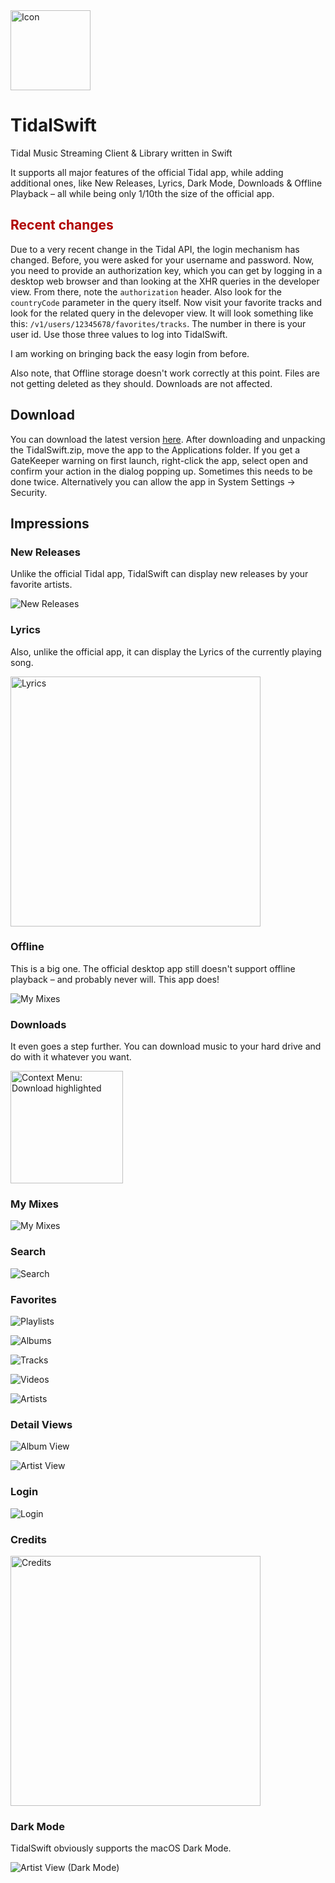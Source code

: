 <img src="README.assets/Icon.png" alt="Icon" width="128">

# TidalSwift

Tidal Music Streaming Client & Library written in Swift

It supports all major features of the official Tidal app, while adding additional ones, like New Releases, Lyrics, Dark Mode, Downloads & Offline Playback – all while being only 1/10th the size of the official app.



## <span style="color:#B00000"> Recent changes </span>

Due to a very recent change in the Tidal API, the login mechanism has changed. Before, you were asked for your username and password. Now, you need to provide an authorization key, which you can get by logging in a desktop web browser and than looking at the XHR queries in the developer view. From there, note the `authorization` header. Also look for the `countryCode` parameter in the query itself. Now visit your favorite tracks and look for the related query in the delevoper view. It will look something like this: `/v1/users/12345678/favorites/tracks`. The number in there is your user id. Use those three values to log into TidalSwift.

I am working on bringing back the easy login from before.

Also note, that Offline storage doesn't work correctly at this point. Files are not getting deleted as they should. Downloads are not affected.



## Download

You can download the latest version [here](https://github.com/melgu/TidalSwift/releases).
After downloading and unpacking the TidalSwift.zip, move the app to the Applications folder. If you get a GateKeeper warning on first launch, right-click the app, select open and confirm your action in the dialog popping up. Sometimes this needs to be done twice. Alternatively you can allow the app in System Settings -> Security.




## Impressions

### New Releases

Unlike the official Tidal app, TidalSwift can display new releases by your favorite artists.

![New Releases](README.assets/NewReleases.png)

### Lyrics

Also, unlike the official app, it can display the Lyrics of the currently playing song.

<img src="README.assets/Lyrics.png" alt="Lyrics" width="400">

### Offline

This is a big one. The official desktop app still doesn't support offline playback – and probably never will. This app does!

![My Mixes](README.assets/OfflineTracks.png)

### Downloads

It even goes a step further. You can download music to your hard drive and do with it whatever you want.

<img src="README.assets/Downloads.png" alt="Context Menu: Download highlighted" width="180">

### My Mixes

![My Mixes](README.assets/MyMixes.png)

### Search

![Search](README.assets/Search.png)

### Favorites

![Playlists](README.assets/Playlists.png)

![Albums](README.assets/Albums.png)

![Tracks](README.assets/Tracks.png)

![Videos](README.assets/Videos.png)

![Artists](README.assets/Artists.png)

### Detail Views

![Album View](README.assets/AlbumView.png)

![Artist View](README.assets/ArtistView.png)

### Login

![Login](README.assets/Login.png)

### Credits

<img src="README.assets/Credits.png" alt="Credits" width="400">

### Dark Mode

TidalSwift obviously supports the macOS Dark Mode.

![Artist View (Dark Mode)](README.assets/ArtistView-DarkMode.png)

